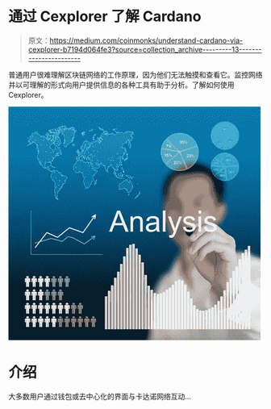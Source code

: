 # 通过 Cexplorer 了解 Cardano

> 原文：<https://medium.com/coinmonks/understand-cardano-via-cexplorer-b7194d064fe3?source=collection_archive---------13----------------------->

普通用户很难理解区块链网络的工作原理，因为他们无法触摸和查看它。监控网络并以可理解的形式向用户提供信息的各种工具有助于分析。了解如何使用 Cexplorer。

![](img/4747932531ce4fd3903ca4f0011dcb47.png)

# 介绍

大多数用户通过钱包或去中心化的界面与卡达诺网络互动…
